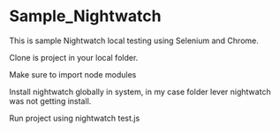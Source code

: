 # Sample_Nightwatch

This is sample Nightwatch local testing using Selenium and Chrome. 

Clone is project in your local folder.

Make sure to import node modules

Install nightwatch globally in system, in my case folder lever nightwatch was not getting install. 

Run project using nightwatch test.js

